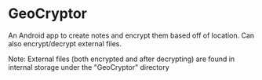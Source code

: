 # GeoCryptor
An Android app to create notes and encrypt them based off of location. Can also encrypt/decrypt external files.

Note: External files (both encrypted and after decrypting) are found in internal storage under the "GeoCryptor" directory
